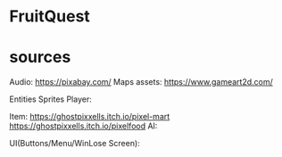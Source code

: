 # FruitQuest
# sources

Audio:
https://pixabay.com/
Maps assets:
https://www.gameart2d.com/

Entities Sprites
Player:

Item: 
https://ghostpixxells.itch.io/pixel-mart
https://ghostpixxells.itch.io/pixelfood
AI:

UI(Buttons/Menu/WinLose Screen):

